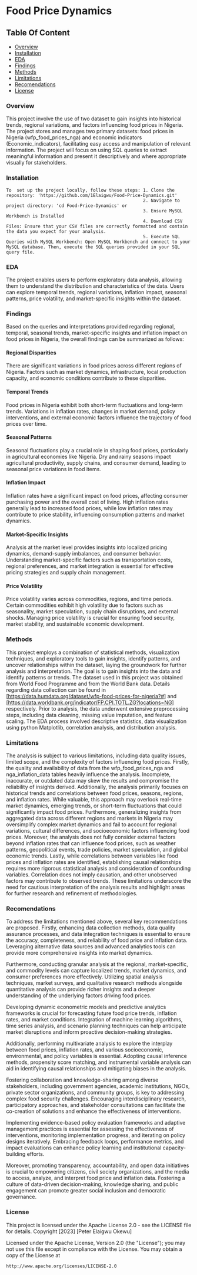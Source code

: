 # Food Price Dynamics

## Table Of Content

- [Overview](#overview)
- [Installation](#installation)
- [EDA](#eda)
- [Findings](#findings)
- [Methods](#methods)
- [Limitations](#limitations)
- [Recomendations](#recomendations)
- [License](#license)

### Overview

This project involve the use of two dataset to gain insights into historical trends, regional variations, and factors influencing food prices in Nigeria. The project stores and manages two primary datasets: food prices in Nigeria (wfp_food_prices_nga) and economic indicators (Economic_indicators), facilitating easy access and manipulation of relevant information. The project will focus on using SQL queries to extract meaningful information and present it descriptively and where appropriate visually for stakeholders.

### Installation

    To  set up the project locally, follow these steps: 1. Clone the repository: 'https://github.com/1Elaigwu/Food-Price-Dynamics.git'
                                                        2. Navigate to project directory: 'cd Food-Price-Dynamics' or
                                                        3. Ensure MySQL Workbench is Installed
                                                        4. Download CSV Files: Ensure that your CSV files are correctly formatted and contain                                                               the data you expect for your analysis.
                                                        5. Execute SQL Queries with MySQL Workbench: Open MySQL Workbench and connect to your                                                               MySQL database. Then, execute the SQL queries provided in your SQL query file.
                                                        
### EDA

The project enables users to perform exploratory data analysis, allowing them to understand the distribution and characteristics of the data.
Users can explore temporal trends, regional variations, inflation impact, seasonal patterns, price volatility, and market-specific insights within the dataset.

### Findings

Based on the queries and interpretations provided regarding regional, temporal, seasonal trends, market-specific insights and inflation impact on food prices in Nigeria, the overall findings can be summarized as follows:

#### Regional Disparities
There are significant variations in food prices across different regions of Nigeria. Factors such as market dynamics, infrastructure, local production capacity, and economic conditions contribute to these disparities.

#### Temporal Trends
Food prices in Nigeria exhibit both short-term fluctuations and long-term trends. Variations in inflation rates, changes in market demand, policy interventions, and external economic factors influence the trajectory of food prices over time.

#### Seasonal Patterns
Seasonal fluctuations play a crucial role in shaping food prices, particularly in agricultural economies like Nigeria. Dry and rainy seasons impact agricultural productivity, supply chains, and consumer demand, leading to seasonal price variations in food items.

#### Inflation Impact
Inflation rates have a significant impact on food prices, affecting consumer purchasing power and the overall cost of living. High inflation rates generally lead to increased food prices, while low inflation rates may contribute to price stability, influencing consumption patterns and market dynamics.

#### Market-Specific Insights
Analysis at the market level provides insights into localized pricing dynamics, demand-supply imbalances, and consumer behavior. Understanding market-specific factors such as transportation costs, regional preferences, and market integration is essential for effective pricing strategies and supply chain management.

#### Price Volatility
Price volatility varies across commodities, regions, and time periods. Certain commodities exhibit high volatility due to factors such as seasonality, market speculation, supply chain disruptions, and external shocks. Managing price volatility is crucial for ensuring food security, market stability, and sustainable economic development.

### Methods
This project employs a combination of statistical methods, visualization techniques, and exploratory tools to gain insights, identify patterns, and uncover relationships within the dataset, laying the groundwork for further analysis and interpretation. The goal is to gain insights into the data and identify patterns or trends. The dataset used in this project was obtained from World Food Programme and from the World Bank data. Details regarding data collection can be found in [https://data.humdata.org/dataset/wfp-food-prices-for-nigeria?#] and [https://data.worldbank.org/indicator/FP.CPI.TOTL.ZG?locations=NG] respectively. Prior to analysis, the data underwent extensive preprocessing steps, including data cleaning, missing value imputation, and feature scaling. The EDA process involved descriptive statistics, data visualization using python Matplotlib, correlation analysis, and distribution analysis.

### Limitations

The analysis is subject to various limitations, including data quality issues, limited scope, and the complexity of factors influencing food prices. Firstly, the quality and availability of data from the wfp_food_prices_nga and nga_inflation_data tables heavily influence the analysis. Incomplete, inaccurate, or outdated data may skew the results and compromise the reliability of insights derived. Additionally, the analysis primarily focuses on historical trends and correlations between food prices, seasons, regions, and inflation rates. While valuable, this approach may overlook real-time market dynamics, emerging trends, or short-term fluctuations that could significantly impact food prices. Furthermore, generalizing insights from aggregated data across different regions and markets in Nigeria may oversimplify complex market dynamics and fail to account for regional variations, cultural differences, and socioeconomic factors influencing food prices. Moreover, the analysis does not fully consider external factors beyond inflation rates that can influence food prices, such as weather patterns, geopolitical events, trade policies, market speculation, and global economic trends. Lastly, while correlations between variables like food prices and inflation rates are identified, establishing causal relationships requires more rigorous statistical analysis and consideration of confounding variables. Correlation does not imply causation, and other unobserved factors may contribute to observed trends. These limitations underscore the need for cautious interpretation of the analysis results and highlight areas for further research and refinement of methodologies.

### Recomendations

To address the limitations mentioned above, several key recommendations are proposed. Firstly, enhancing data collection methods, data quality assurance processes, and data integration techniques is essential to ensure the accuracy, completeness, and reliability of food price and inflation data. Leveraging alternative data sources and advanced analytics tools can provide more comprehensive insights into market dynamics.

Furthermore, conducting granular analysis at the regional, market-specific, and commodity levels can capture localized trends, market dynamics, and consumer preferences more effectively. Utilizing spatial analysis techniques, market surveys, and qualitative research methods alongside quantitative analysis can provide richer insights and a deeper understanding of the underlying factors driving food prices.

Developing dynamic econometric models and predictive analytics frameworks is crucial for forecasting future food price trends, inflation rates, and market conditions. Integration of machine learning algorithms, time series analysis, and scenario planning techniques can help anticipate market disruptions and inform proactive decision-making strategies.

Additionally, performing multivariate analysis to explore the interplay between food prices, inflation rates, and various socioeconomic, environmental, and policy variables is essential. Adopting causal inference methods, propensity score matching, and instrumental variable analysis can aid in identifying causal relationships and mitigating biases in the analysis.

Fostering collaboration and knowledge-sharing among diverse stakeholders, including government agencies, academic institutions, NGOs, private sector organizations, and community groups, is key to addressing complex food security challenges. Encouraging interdisciplinary research, participatory approaches, and stakeholder consultations can facilitate the co-creation of solutions and enhance the effectiveness of interventions.

Implementing evidence-based policy evaluation frameworks and adaptive management practices is essential for assessing the effectiveness of interventions, monitoring implementation progress, and iterating on policy designs iteratively. Embracing feedback loops, performance metrics, and impact evaluations can enhance policy learning and institutional capacity-building efforts.

Moreover, promoting transparency, accountability, and open data initiatives is crucial to empowering citizens, civil society organizations, and the media to access, analyze, and interpret food price and inflation data. Fostering a culture of data-driven decision-making, knowledge sharing, and public engagement can promote greater social inclusion and democratic governance.

### License
This project is licensed under the Apache License 2.0 - see the LICENSE file for details.
Copyright [2023] [Peter Elaigwu Okewu]

Licensed under the Apache License, Version 2.0 (the "License");
you may not use this file except in compliance with the License.
You may obtain a copy of the License at

    http://www.apache.org/licenses/LICENSE-2.0
